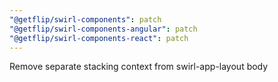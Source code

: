 ```yaml
---
"@getflip/swirl-components": patch
"@getflip/swirl-components-angular": patch
"@getflip/swirl-components-react": patch
---
```


Remove separate stacking context from swirl-app-layout body
